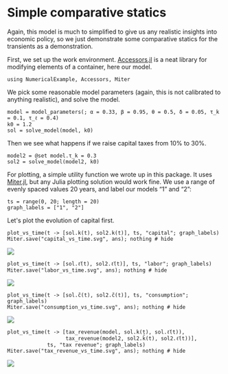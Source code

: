 # Simple comparative statics

Again, this model is much to simplified to give us any realistic insights into economic policy, so we just demonstrate some comparative statics for the transients as a demonstration.

First, we set up the work environment. [Accessors.jl](https://github.com/JuliaObjects/Accessors.jl) is a neat library for modifying elements of a container, here our model.

```@repl application
using NumericalExample, Accessors, Miter
```

We pick some reasonable model parameters (again, this is not calibrated to anything realistic), and solve the model.

```@repl application
model = model_parameters(; α = 0.33, β = 0.95, θ = 0.5, δ = 0.05, τ_k = 0.1, τ_ℓ = 0.4)
k0 = 1.2
sol = solve_model(model, k0)
```

Then we see what happens if we raise capital taxes from 10% to 30%.
```@repl application
model2 = @set model.τ_k = 0.3
sol2 = solve_model(model2, k0)
```

For plotting, a simple utility function we wrote up in this package. It uses [Miter.jl](https://github.com/tpapp/Miter.jl), but any Julia plotting solution would work fine. We use a range of evenly spaced values 20 years, and label our models “1” and “2”:
```@repl application
ts = range(0, 20; length = 20)
graph_labels = ["1", "2"]
```

Let's plot the evolution of capital first. 

```@repl application
plot_vs_time(t -> [sol.k̃(t), sol2.k̃(t)], ts, "capital"; graph_labels)
Miter.save("capital_vs_time.svg", ans); nothing # hide
```

![](capital_vs_time.svg)

```@repl application
plot_vs_time(t -> [sol.ℓ̃(t), sol2.ℓ̃(t)], ts, "labor"; graph_labels)
Miter.save("labor_vs_time.svg", ans); nothing # hide
```

![](labor_vs_time.svg)

```@repl application
plot_vs_time(t -> [sol.c̃(t), sol2.c̃(t)], ts, "consumption"; graph_labels)
Miter.save("consumption_vs_time.svg", ans); nothing # hide
```

![](consumption_vs_time.svg)

```@repl application
plot_vs_time(t -> [tax_revenue(model, sol.k̃(t), sol.ℓ̃(t)),
                   tax_revenue(model2, sol2.k̃(t), sol2.ℓ̃(t))],
             ts, "tax revenue"; graph_labels)
Miter.save("tax_revenue_vs_time.svg", ans); nothing # hide
```

![](tax_revenue_vs_time.svg)

